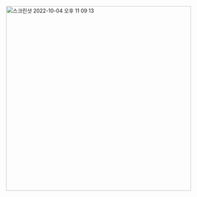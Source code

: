 <img width="501" alt="스크린샷 2022-10-04 오후 11 09 13" src="https://user-images.githubusercontent.com/114653809/193841710-62c75d81-63ca-4543-bd91-b6b74006188c.png">
